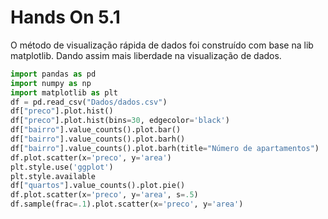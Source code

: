 # Hands On 5.1

O método de visualização rápida de dados foi construído com base na lib matplotlib. Dando assim mais liberdade na visualização de dados.

```python
import pandas as pd
import numpy as np
import matplotlib as plt
df = pd.read_csv("Dados/dados.csv")
df["preco"].plot.hist()
df["preco"].plot.hist(bins=30, edgecolor='black')
df["bairro"].value_counts().plot.bar()
df["bairro"].value_counts().plot.barh()
df["bairro"].value_counts().plot.barh(title="Número de apartamentos")
df.plot.scatter(x='preco', y='area')
plt.style.use('ggplot')
plt.style.available
df["quartos"].value_counts().plot.pie()
df.plot.scatter(x='preco', y='area', s=.5)
df.sample(frac=.1).plot.scatter(x='preco', y='area')
```
